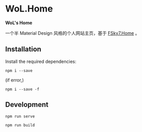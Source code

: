 # WoL.Home

**WoL's Home**

一个半 Material Design 风格的个人网站主页，基于 [FSky7.Home](https://github.com/FlyingSky-CN/FSky7.Home) 。

## Installation

Install the required dependencies:

```
npm i --save
```

(if error,)

```
npm i --save -f
```

## Development

```
npm run serve
```

```
npm run build
```
